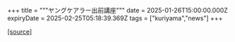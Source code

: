 +++
title = """ヤングケアラー出前講座"""
date = 2025-01-26T15:00:00.000Z
expiryDate = 2025-02-25T05:18:39.369Z
tags = ["kuriyama","news"]
+++


[[source]](https://www.town.kuriyama.hokkaido.jp/site/keara-sien/24363.html)
